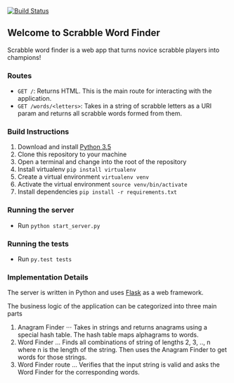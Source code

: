 [![Build Status](https://travis-ci.org/adrielklein/scrabble-word-finder.svg?branch=master)](https://travis-ci.org/adrielklein/scrabble-word-finder)

## Welcome to Scrabble Word Finder
Scrabble word finder is a web app that turns novice scrabble players into champions!

### Routes
- `GET /`: Returns HTML. This is the main route for interacting with the application.
- `GET /words/<letters>`: Takes in a string of scrabble letters as a URI param and returns all scrabble words formed from them.

### Build Instructions
1. Download and install [Python 3.5](https://www.python.org/downloads/release/python-350/)
1. Clone this repository to your machine
1. Open a terminal and change into the root of the repository
1. Install virtualenv `pip install virtualenv`
1. Create a virtual environment `virtualenv venv`
1. Activate the virtual environment `source venv/bin/activate`
1. Install dependencies `pip install -r requirements.txt`

### Running the server
- Run `python start_server.py`

### Running the tests
- Run `py.test tests`

### Implementation Details

The server is written in Python and uses [Flask](http://flask.pocoo.org/) as a web framework.

The business logic of the application can be categorized into three main parts
1. Anagram Finder
⋅⋅⋅ Takes in strings and returns anagrams using a special hash table. The hash table maps alphagrams to words. 
2. Word Finder
... Finds all combinations of string of lengths 2, 3, .., n where n is the length of the string. Then uses the Anagram Finder to get words for those strings.
3. Word Finder route
... Verifies that the input string is valid and asks the Word Finder for the corresponding words.


